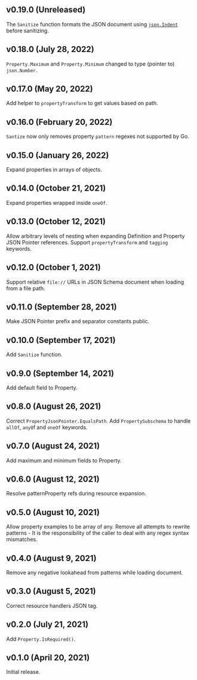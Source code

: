 ## v0.19.0 (Unreleased)

The `Sanitize` function formats the JSON document using [`json.Indent`](https://pkg.go.dev/encoding/json#Indent) before sanitizing.

## v0.18.0 (July 28, 2022)

`Property.Maximum` and `Property.Minimum` changed to type (pointer to) `json.Number`.

## v0.17.0 (May 20, 2022)

Add helper to `propertyTransform` to get values based on path.

## v0.16.0 (February 20, 2022)

`Santize` now only removes property `pattern` regexes not supported by Go.

## v0.15.0 (January 26, 2022)

Expand properties in arrays of objects.

## v0.14.0 (October 21, 2021)

Expand properties wrapped inside `oneOf`.

## v0.13.0 (October 12, 2021)

Allow arbitrary levels of nesting when expanding Definition and Property JSON Pointer references.
Support `propertyTransform` and `tagging` keywords.

## v0.12.0 (October 1, 2021)

Support relative `file://` URLs in JSON Schema document when loading from a file path.

## v0.11.0 (September 28, 2021)

Make JSON Pointer prefix and separator constants public.

## v0.10.0 (September 17, 2021)

Add `Sanitize` function.

## v0.9.0 (September 14, 2021)

Add default field to Property.

## v0.8.0 (August 26, 2021)

Correct `PropertyJsonPointer.EqualsPath`.
Add `PropertySubschema` to handle `allOf`, `anyO`f and `oneOf` keywords.

## v0.7.0 (August 24, 2021)

Add maximum and minimum fields to Property.

## v0.6.0 (August 12, 2021)

Resolve patternProperty refs during resource expansion.

## v0.5.0 (August 10, 2021)

Allow property examples to be array of any.
Remove all attempts to rewrite patterns - It is the responsibility of the caller to deal with any regex syntax mismatches.

## v0.4.0  (August 9, 2021)

Remove any negative lookahead from patterns while loading document.

## v0.3.0 (August 5, 2021)

Correct resource handlers JSON tag.

## v0.2.0 (July 21, 2021)

Add `Property.IsRequired()`.

## v0.1.0 (April 20, 2021)

Initial release.

